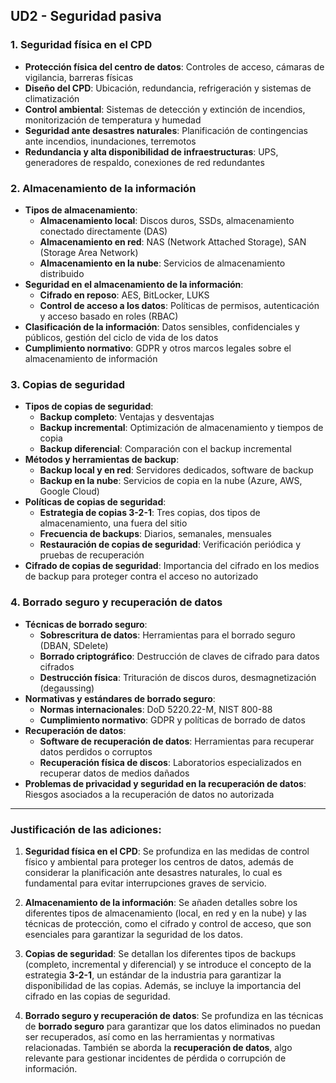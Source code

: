 
## **UD2 - Seguridad pasiva**

### 1. **Seguridad física en el CPD**
   - **Protección física del centro de datos**: Controles de acceso, cámaras de vigilancia, barreras físicas
   - **Diseño del CPD**: Ubicación, redundancia, refrigeración y sistemas de climatización
   - **Control ambiental**: Sistemas de detección y extinción de incendios, monitorización de temperatura y humedad
   - **Seguridad ante desastres naturales**: Planificación de contingencias ante incendios, inundaciones, terremotos
   - **Redundancia y alta disponibilidad de infraestructuras**: UPS, generadores de respaldo, conexiones de red redundantes

### 2. **Almacenamiento de la información**
   - **Tipos de almacenamiento**:
     - **Almacenamiento local**: Discos duros, SSDs, almacenamiento conectado directamente (DAS)
     - **Almacenamiento en red**: NAS (Network Attached Storage), SAN (Storage Area Network)
     - **Almacenamiento en la nube**: Servicios de almacenamiento distribuido
   - **Seguridad en el almacenamiento de la información**:
     - **Cifrado en reposo**: AES, BitLocker, LUKS
     - **Control de acceso a los datos**: Políticas de permisos, autenticación y acceso basado en roles (RBAC)
   - **Clasificación de la información**: Datos sensibles, confidenciales y públicos, gestión del ciclo de vida de los datos
   - **Cumplimiento normativo**: GDPR y otros marcos legales sobre el almacenamiento de información

### 3. **Copias de seguridad**
   - **Tipos de copias de seguridad**:
     - **Backup completo**: Ventajas y desventajas
     - **Backup incremental**: Optimización de almacenamiento y tiempos de copia
     - **Backup diferencial**: Comparación con el backup incremental
   - **Métodos y herramientas de backup**:
     - **Backup local y en red**: Servidores dedicados, software de backup
     - **Backup en la nube**: Servicios de copia en la nube (Azure, AWS, Google Cloud)
   - **Políticas de copias de seguridad**:
     - **Estrategia de copias 3-2-1**: Tres copias, dos tipos de almacenamiento, una fuera del sitio
     - **Frecuencia de backups**: Diarios, semanales, mensuales
     - **Restauración de copias de seguridad**: Verificación periódica y pruebas de recuperación
   - **Cifrado de copias de seguridad**: Importancia del cifrado en los medios de backup para proteger contra el acceso no autorizado

### 4. **Borrado seguro y recuperación de datos**
   - **Técnicas de borrado seguro**:
     - **Sobrescritura de datos**: Herramientas para el borrado seguro (DBAN, SDelete)
     - **Borrado criptográfico**: Destrucción de claves de cifrado para datos cifrados
     - **Destrucción física**: Trituración de discos duros, desmagnetización (degaussing)
   - **Normativas y estándares de borrado seguro**:
     - **Normas internacionales**: DoD 5220.22-M, NIST 800-88
     - **Cumplimiento normativo**: GDPR y políticas de borrado de datos
   - **Recuperación de datos**:
     - **Software de recuperación de datos**: Herramientas para recuperar datos perdidos o corruptos
     - **Recuperación física de discos**: Laboratorios especializados en recuperar datos de medios dañados
   - **Problemas de privacidad y seguridad en la recuperación de datos**: Riesgos asociados a la recuperación de datos no autorizada

---

### **Justificación de las adiciones:**

1. **Seguridad física en el CPD**: Se profundiza en las medidas de control físico y ambiental para proteger los centros de datos, además de considerar la planificación ante desastres naturales, lo cual es fundamental para evitar interrupciones graves de servicio.

2. **Almacenamiento de la información**: Se añaden detalles sobre los diferentes tipos de almacenamiento (local, en red y en la nube) y las técnicas de protección, como el cifrado y control de acceso, que son esenciales para garantizar la seguridad de los datos.

3. **Copias de seguridad**: Se detallan los diferentes tipos de backups (completo, incremental y diferencial) y se introduce el concepto de la estrategia **3-2-1**, un estándar de la industria para garantizar la disponibilidad de las copias. Además, se incluye la importancia del cifrado en las copias de seguridad.

4. **Borrado seguro y recuperación de datos**: Se profundiza en las técnicas de **borrado seguro** para garantizar que los datos eliminados no puedan ser recuperados, así como en las herramientas y normativas relacionadas. También se aborda la **recuperación de datos**, algo relevante para gestionar incidentes de pérdida o corrupción de información.
